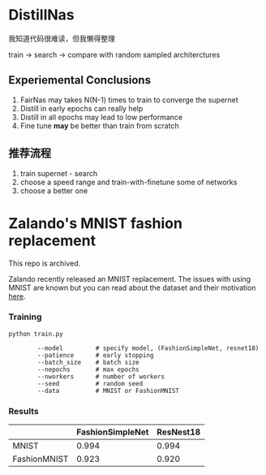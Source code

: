 # DistillNas
我知道代码很难读，但我懒得整理

train -> search -> compare with random sampled architerctures

## Experiemental Conclusions
1. FairNas may takes N(N-1) times to train to converge the supernet
2. Distill in early epochs can really help
3. Distill in all epochs may lead to low performance
4. Fine tune **may** be better than train from scratch

## 推荐流程
1. train supernet - search
2. choose a speed range and train-with-finetune some of networks
3. choose a better one


# Zalando's MNIST fashion replacement
This repo is archived.

Zalando recently released an MNIST replacement. The issues with using MNIST are
known but you can read about the dataset and their motivation [here](https://github.com/zalandoresearch/fashion-mnist).

### Training
```
python train.py

        --model         # specify model, (FashionSimpleNet, resnet18)
        --patience      # early stopping
        --batch_size    # batch size
        --nepochs       # max epochs
        --nworkers      # number of workers
        --seed          # random seed
        --data          # MNIST or FashionMNIST
```


### Results
|   | FashionSimpleNet | ResNest18 |
| ------------- | ------------- |-----------|
| MNIST  | 0.994  | 0.994|
| FashionMNIST  | 0.923  | 0.920|


